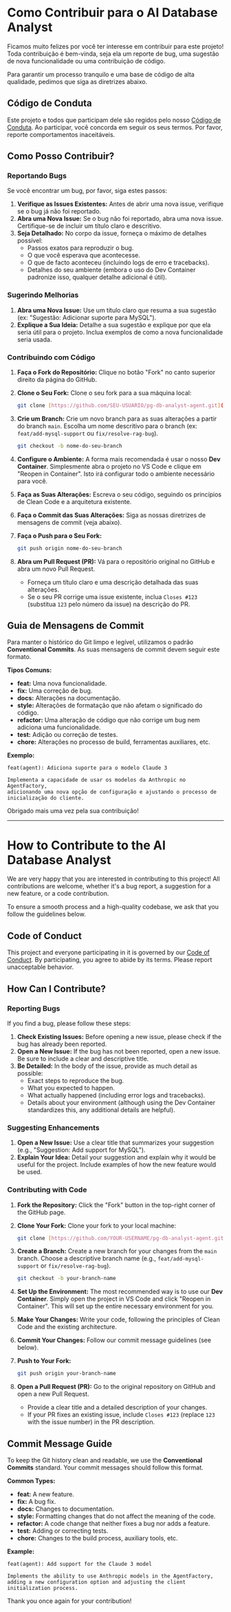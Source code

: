 # Como Contribuir para o AI Database Analyst

Ficamos muito felizes por você ter interesse em contribuir para este projeto! Toda contribuição é bem-vinda, seja ela um reporte de bug, uma sugestão de nova funcionalidade ou uma contribuição de código.

Para garantir um processo tranquilo e uma base de código de alta qualidade, pedimos que siga as diretrizes abaixo.

## Código de Conduta

Este projeto e todos que participam dele são regidos pelo nosso [Código de Conduta](CODE_OF_CONDUCT.md). Ao participar, você concorda em seguir os seus termos. Por favor, reporte comportamentos inaceitáveis.

## Como Posso Contribuir?

### Reportando Bugs

Se você encontrar um bug, por favor, siga estes passos:

1. **Verifique as Issues Existentes:** Antes de abrir uma nova issue, verifique se o bug já não foi reportado.
2. **Abra uma Nova Issue:** Se o bug não foi reportado, abra uma nova issue. Certifique-se de incluir um título claro e descritivo.
3. **Seja Detalhado:** No corpo da issue, forneça o máximo de detalhes possível:
    * Passos exatos para reproduzir o bug.
    * O que você esperava que acontecesse.
    * O que de facto aconteceu (incluindo logs de erro e tracebacks).
    * Detalhes do seu ambiente (embora o uso do Dev Container padronize isso, qualquer detalhe adicional é útil).

### Sugerindo Melhorias

1. **Abra uma Nova Issue:** Use um título claro que resuma a sua sugestão (ex: "Sugestão: Adicionar suporte para MySQL").
2. **Explique a Sua Ideia:** Detalhe a sua sugestão e explique por que ela seria útil para o projeto. Inclua exemplos de como a nova funcionalidade seria usada.

### Contribuindo com Código

1. **Faça o Fork do Repositório:** Clique no botão "Fork" no canto superior direito da página do GitHub.
2. **Clone o Seu Fork:** Clone o seu fork para a sua máquina local:

    ```bash
    git clone [https://github.com/SEU-USUARIO/pg-db-analyst-agent.git](https://github.com/SEU-USUARIO/pg-db-analyst-agent.git)
    ```

3. **Crie um Branch:** Crie um novo branch para as suas alterações a partir do branch `main`. Escolha um nome descritivo para o branch (ex: `feat/add-mysql-support` ou `fix/resolve-rag-bug`).

    ```bash
    git checkout -b nome-do-seu-branch
    ```

4. **Configure o Ambiente:** A forma mais recomendada é usar o nosso **Dev Container**. Simplesmente abra o projeto no VS Code e clique em "Reopen in Container". Isto irá configurar todo o ambiente necessário para você.
5. **Faça as Suas Alterações:** Escreva o seu código, seguindo os princípios de Clean Code e a arquitetura existente.
6. **Faça o Commit das Suas Alterações:** Siga as nossas diretrizes de mensagens de commit (veja abaixo).
7. **Faça o Push para o Seu Fork:**

    ```bash
    git push origin nome-do-seu-branch
    ```

8. **Abra um Pull Request (PR):** Vá para o repositório original no GitHub e abra um novo Pull Request.
    * Forneça um título claro e uma descrição detalhada das suas alterações.
    * Se o seu PR corrige uma issue existente, inclua `Closes #123` (substitua `123` pelo número da issue) na descrição do PR.

## Guia de Mensagens de Commit

Para manter o histórico do Git limpo e legível, utilizamos o padrão **Conventional Commits**. As suas mensagens de commit devem seguir este formato.

**Tipos Comuns:**

* **feat:** Uma nova funcionalidade.
* **fix:** Uma correção de bug.
* **docs:** Alterações na documentação.
* **style:** Alterações de formatação que não afetam o significado do código.
* **refactor:** Uma alteração de código que não corrige um bug nem adiciona uma funcionalidade.
* **test:** Adição ou correção de testes.
* **chore:** Alterações no processo de build, ferramentas auxiliares, etc.

**Exemplo:**

```
feat(agent): Adiciona suporte para o modelo Claude 3

Implementa a capacidade de usar os modelos da Anthropic no AgentFactory,
adicionando uma nova opção de configuração e ajustando o processo de
inicialização do cliente.
```

Obrigado mais uma vez pela sua contribuição!

---

# How to Contribute to the AI Database Analyst

We are very happy that you are interested in contributing to this project! All contributions are welcome, whether it's a bug report, a suggestion for a new feature, or a code contribution.

To ensure a smooth process and a high-quality codebase, we ask that you follow the guidelines below.

## Code of Conduct

This project and everyone participating in it is governed by our [Code of Conduct](CODE_OF_CONDUCT.md). By participating, you agree to abide by its terms. Please report unacceptable behavior.

## How Can I Contribute?

### Reporting Bugs

If you find a bug, please follow these steps:

1. **Check Existing Issues:** Before opening a new issue, please check if the bug has already been reported.
2. **Open a New Issue:** If the bug has not been reported, open a new issue. Be sure to include a clear and descriptive title.
3. **Be Detailed:** In the body of the issue, provide as much detail as possible:
    * Exact steps to reproduce the bug.
    * What you expected to happen.
    * What actually happened (including error logs and tracebacks).
    * Details about your environment (although using the Dev Container standardizes this, any additional details are helpful).

### Suggesting Enhancements

1. **Open a New Issue:** Use a clear title that summarizes your suggestion (e.g., "Suggestion: Add support for MySQL").
2. **Explain Your Idea:** Detail your suggestion and explain why it would be useful for the project. Include examples of how the new feature would be used.

### Contributing with Code

1. **Fork the Repository:** Click the "Fork" button in the top-right corner of the GitHub page.
2. **Clone Your Fork:** Clone your fork to your local machine:

    ```bash
    git clone [https://github.com/YOUR-USERNAME/pg-db-analyst-agent.git](https://github.com/YOUR-USERNAME/pg-db-analyst-agent.git)
    ```

3. **Create a Branch:** Create a new branch for your changes from the `main` branch. Choose a descriptive branch name (e.g., `feat/add-mysql-support` or `fix/resolve-rag-bug`).

    ```bash
    git checkout -b your-branch-name
    ```

4. **Set Up the Environment:** The most recommended way is to use our **Dev Container**. Simply open the project in VS Code and click "Reopen in Container". This will set up the entire necessary environment for you.
5. **Make Your Changes:** Write your code, following the principles of Clean Code and the existing architecture.
6. **Commit Your Changes:** Follow our commit message guidelines (see below).
7. **Push to Your Fork:**

    ```bash
    git push origin your-branch-name
    ```

8. **Open a Pull Request (PR):** Go to the original repository on GitHub and open a new Pull Request.
    * Provide a clear title and a detailed description of your changes.
    * If your PR fixes an existing issue, include `Closes #123` (replace `123` with the issue number) in the PR description.

## Commit Message Guide

To keep the Git history clean and readable, we use the **Conventional Commits** standard. Your commit messages should follow this format.

**Common Types:**

* **feat:** A new feature.
* **fix:** A bug fix.
* **docs:** Changes to documentation.
* **style:** Formatting changes that do not affect the meaning of the code.
* **refactor:** A code change that neither fixes a bug nor adds a feature.
* **test:** Adding or correcting tests.
* **chore:** Changes to the build process, auxiliary tools, etc.

**Example:**

```
feat(agent): Add support for the Claude 3 model

Implements the ability to use Anthropic models in the AgentFactory,
adding a new configuration option and adjusting the client
initialization process.
```

Thank you once again for your contribution!
